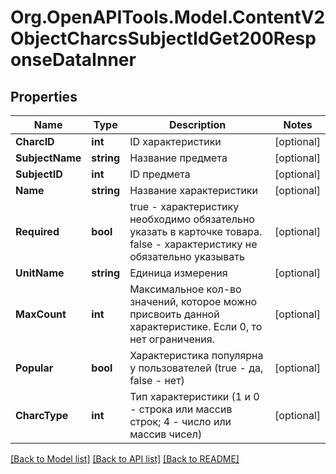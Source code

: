 # Org.OpenAPITools.Model.ContentV2ObjectCharcsSubjectIdGet200ResponseDataInner

## Properties

Name | Type | Description | Notes
------------ | ------------- | ------------- | -------------
**CharcID** | **int** | ID характеристики | [optional] 
**SubjectName** | **string** | Название предмета | [optional] 
**SubjectID** | **int** | ID предмета | [optional] 
**Name** | **string** | Название характеристики | [optional] 
**Required** | **bool** | true - характеристику необходимо обязательно указать в карточке товара. false - характеристику не обязательно указывать | [optional] 
**UnitName** | **string** | Единица измерения | [optional] 
**MaxCount** | **int** | Максимальное кол-во значений, которое можно присвоить данной характеристике. Если 0, то нет ограничения.  | [optional] 
**Popular** | **bool** | Характеристика популярна у пользователей (true - да, false - нет) | [optional] 
**CharcType** | **int** | Тип характеристики (1 и 0 - строка или массив строк; 4 - число или массив чисел) | [optional] 

[[Back to Model list]](../README.md#documentation-for-models) [[Back to API list]](../README.md#documentation-for-api-endpoints) [[Back to README]](../README.md)

